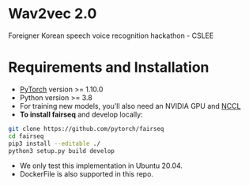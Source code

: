 # Wav2vec 2.0
Foreigner Korean speech voice recognition hackathon - CSLEE

# Requirements and Installation

* [PyTorch](http://pytorch.org/) version >= 1.10.0
* Python version >= 3.8
* For training new models, you'll also need an NVIDIA GPU and [NCCL](https://github.com/NVIDIA/nccl)
* **To install fairseq** and develop locally:
``` bash
git clone https://github.com/pytorch/fairseq
cd fairseq
pip3 install --editable ./
python3 setup.py build develop
```
- We only test this implementation in Ubuntu 20.04.
- DockerFile is also supported in this repo.

